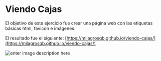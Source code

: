 Viendo Cajas
===================

El objetivo de este ejercicio fue crear una página web con las etiquetas básicas html, favicon e imágenes.

El resultado fue el siguiente:
[https://milagrosqb.github.io/viendo-cajas/](https://milagrosqb.github.io/viendo-cajas/)

![enter image description here](https://trello-attachments.s3.amazonaws.com/57e40ce06637619cb5a83a23/580658f76c1b7beca7878666/ee10214bb7c994dcae645439d4431af5/screencapture-milagrosqb-github-io-viendo-cajas-1482117816091.png)
